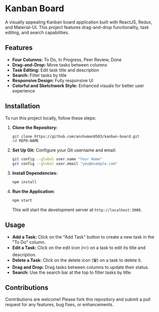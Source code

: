 # Kanban Board

A visually appealing Kanban board application built with ReactJS, Redux, and Material-UI. This project features drag-and-drop functionality, task editing, and search capabilities.

## Features

- **Four Columns:** To Do, In Progress, Peer Review, Done
- **Drag-and-Drop:** Move tasks between columns
- **Task Editing:** Edit task title and description
- **Search:** Filter tasks by title
- **Responsive Design:** Fully responsive UI
- **Colorful and Sketchwork Style:** Enhanced visuals for better user experience

## Installation

To run this project locally, follow these steps:

1. **Clone the Repository:**

   ```bash
   git clone https://github.com/anshuman8503/kanban-board.git
   cd REPO-NAME
   ```

2. **Set Up Git:**
   Configure your Git username and email:

   ```bash
   git config --global user.name "Your Name"
   git config --global user.email "you@example.com"
   ```

3. **Install Dependencies:**

   ```bash
   npm install
   ```

4. **Run the Application:**

   ```bash
   npm start
   ```

   This will start the development server at `http://localhost:3000`.

## Usage

- **Add a Task:** Click on the "Add Task" button to create a new task in the "To Do" column.
- **Edit a Task:** Click on the edit icon (✏️) on a task to edit its title and description.
- **Delete a Task:** Click on the delete icon (🗑️) on a task to delete it.
- **Drag and Drop:** Drag tasks between columns to update their status.
- **Search:** Use the search bar at the top to filter tasks by title.

## Contributions

Contributions are welcome! Please fork this repository and submit a pull request for any features, bug fixes, or enhancements.
